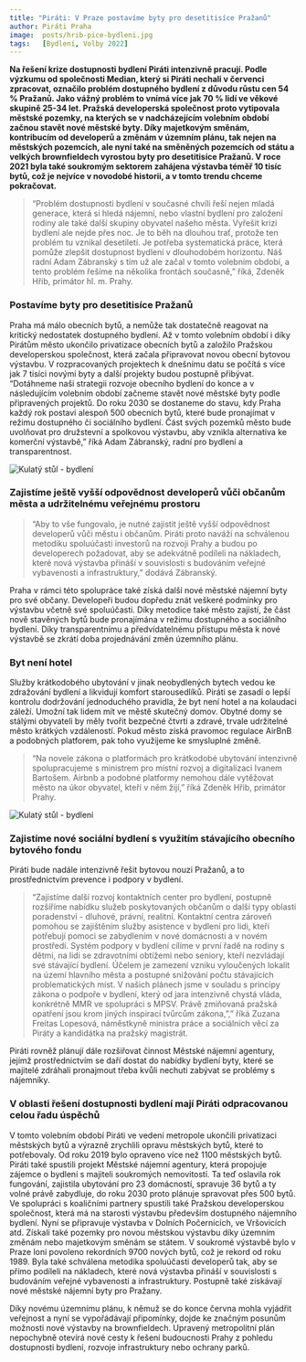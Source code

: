 ```yaml
---
title: "Piráti: V Praze postavíme byty pro desetitisíce Pražanů"
author: Piráti Praha
image: 	posts/hrib-pice-bydleni.jpg
tags:   [Bydlení, Volby 2022]
---
```


**Na řešení krize dostupnosti bydlení Piráti intenzivně pracují. Podle výzkumu od společnosti Median, který si Piráti nechali v červenci zpracovat, označilo problém dostupného bydlení z důvodu růstu cen 54 % Pražanů. Jako vážný problém to vnímá více jak 70 % lidí ve věkové skupině 25-34 let. Pražská developerská společnost proto vytipovala městské pozemky, na kterých se v nadcházejícím volebním období začnou stavět nové městské byty. Díky majetkovým směnám, kontribucím od developerů a změnám v územním plánu, tak nejen na městských pozemcích, ale nyní také na směněných pozemcích od státu a velkých brownfieldech vyrostou byty pro desetitisíce Pražanů. V roce 2021 byla také soukromým sektorem zahájena výstavba téměř 10 tisíc bytů, což je nejvíce v novodobé historii, a v tomto trendu chceme pokračovat.**

>“Problém dostupnosti bydlení v současné chvíli řeší nejen mladá generace, která si hledá nájemní, nebo vlastní bydlení pro založení rodiny ale také další skupiny obyvatel našeho města. Vyřešit krizi bydlení ale nejde přes noc. Je to běh na dlouhou trať, protože ten problém tu vznikal desetiletí. Je potřeba systematická práce, která pomůže zlepšit dostupnost bydlení v dlouhodobém horizontu. Náš radní Adam Zábranský s tím už ale začal v tomto volebním období, a tento problém řešíme na několika frontách současně,” říká, Zdeněk Hřib, primátor hl. m. Prahy.

### Postavíme byty pro desetitisíce Pražanů
Praha má málo obecních bytů, a nemůže tak dostatečně reagovat na kritický nedostatek dostupného bydlení. Až v tomto volebním období i díky Pirátům město ukončilo privatizace obecních bytů a založilo Pražskou developerskou společnost, která začala připravovat novou obecní bytovou výstavbu. V rozpracovaných projektech k dnešnímu datu se počítá s více jak 7 tisíci novými byty a další projekty budou postupně přibývat. “Dotáhneme naši strategii rozvoje obecního bydlení do konce a v následujícím volebním období začneme stavět nové městské byty podle připravených projektů. Do roku 2030 se dostaneme do stavu, kdy Praha každý rok postaví alespoň 500 obecních bytů, které bude pronajímat v režimu dostupného či sociálního bydlení. Část svých pozemků město bude uvolňovat pro družstevní a spolkovou výstavbu, aby vznikla alternativa ke komerční výstavbě,” říká Adam Zábranský, radní pro bydlení a transparentnost.

![Kulatý stůl - bydlení](https://a.pirati.cz/praha/img/posts/zabransky-pice-bydleni.jpg)

### Zajistíme ještě vyšší odpovědnost developerů vůči občanům města a udržitelnému veřejnému prostoru
>“Aby to vše fungovalo, je nutné zajistit ještě vyšší odpovědnost developerů vůči městu i občanům. Piráti proto naváží na schválenou metodiku spoluúčasti investorů na rozvoji Prahy a budou po developerech požadovat, aby se adekvátně podíleli na nákladech, které nová výstavba přináší v souvislosti s budováním veřejné vybavenosti a infrastruktury,” dodává Zábranský. 

Praha v rámci této spolupráce také získá další nové městské nájemní byty pro své občany. Developeři budou dopředu znát veškeré podmínky pro výstavbu včetně své spoluúčasti. Díky metodice také město zajistí, že část nově stavěných bytů bude pronajímána v režimu dostupného a sociálního bydlení. Díky transparentnímu a předvídatelnému přístupu města k nové výstavbě se zkrátí doba projednávání změn územního plánu.

### Byt není hotel
Služby krátkodobého ubytování v jinak neobydlených bytech vedou ke zdražování bydlení a likvidují komfort starousedlíků. Piráti se zasadí o lepší kontrolu dodržování jednoduchého pravidla, že byt není hotel a na kolaudaci záleží. Umožní tak lidem mít ve městě skutečný domov. Obytné domy se stálými obyvateli by měly tvořit bezpečné čtvrti a zdravé, trvale udržitelné město krátkých vzdáleností. Pokud město získá pravomoc regulace AirBnB a podobných platforem, pak toho využijeme ke smysluplné změně. 

>“Na novele zákona o platformách pro krátkodobé ubytování intenzivně spolupracujeme s ministrem pro místní rozvoj a digitalizaci Ivanem Bartošem. Airbnb a podobné platformy nemohou dále vytěžovat město  na úkor obyvatel, kteří v něm žijí,” říká Zdeněk Hřib, primátor Prahy.

![Kulatý stůl - bydlení](https://a.pirati.cz/praha/img/posts/freitas-pice-bydleni.jpg)

### Zajistíme nové sociální bydlení s využitím stávajícího obecního bytového fondu 
Piráti bude nadále intenzivně řešit bytovou nouzi Pražanů, a to prostřednictvím prevence i podpory v bydlení. 

>“Zajistíme další rozvoj kontaktních center pro bydlení, postupně rozšíříme nabídku služeb poskytovaných občanům o další typy oblasti poradenství - dluhové, právní, realitní. Kontaktní centra zároveň pomohou se zajištěním služby asistence v bydlení  pro lidi, kteří potřebují pomoci se zabydlením v nové domácnosti a v novém prostředí. Systém podpory v bydlení cílíme v první řadě na  rodiny s dětmi, na lidi se zdravotními obtížemi nebo seniory, kteří nezvládají své stávající bydlení. Účelem je zamezení vzniku vyloučených lokalit na území hlavního města a postupné snižování počtu stávajících problematických míst.  V našich plánech jsme v souladu s principy zákona o podpoře v bydlení, který od jara intenzivně chystá vláda, konkrétně MMR ve spolupráci s MPSV. Právě zmiňovaná pražská opatření jsou krom jiných inspirací tvůrcům zákona,”,” říká Zuzana Freitas Lopesová, náměstkyně ministra práce a sociálních věcí za Piráty a kandidátka na pražský magistrát. 

Piráti rovněž plánují dále rozšiřovat činnost Městské nájemní agentury, jejímž prostřednictvím se daří dostat do nabídky bydlení byty, které se majitelé zdráhali pronajmout třeba kvůli nechuti zabývat se problémy s nájemníky. 

### V oblasti řešení dostupnosti bydlení mají Piráti odpracovanou celou řadu úspěchů
V tomto volebním období Piráti ve vedení metropole ukončili privatizaci městských bytů a výrazně zrychlili opravu městských bytů, které to potřebovaly. Od roku 2019 bylo opraveno více než 1100 městských bytů. Piráti také spustili projekt Městské nájemní agentury, která propojuje zájemce o bydlení s majiteli soukromých nemovitostí. Ta teď oslavila rok fungování, zajistila ubytování pro 23 domácností, spravuje 36 bytů a ty volné právě zabydluje, do roku 2030 proto plánuje spravovat přes 500 bytů. Ve spolupráci s koaličními partnery spustili také Pražskou developerskou společnost, která má na starosti výstavbu především dostupného nájemního bydlení. Nyní se připravuje výstavba v Dolních Počernicích, ve Vršovicích atd. Získali také pozemky pro novou městskou výstavbu díky územním změnám nebo majetkovým směnám se státem. V soukromé výstavbě bylo v Praze loni povoleno rekordních 9700 nových bytů, což je rekord od roku 1989. Byla také schválena metodika spoluúčasti developerů tak, aby se přímo podíleli na nákladech, které nová výstavba přináší v souvislosti s budováním veřejné vybavenosti a infrastruktury. Postupně také získávají nové městské nájemní byty pro Pražany. 

Díky novému územnímu plánu, k němuž se do konce června mohla vyjádřit veřejnost a nyní se vypořádávají připomínky, dojde ke značným posunům možnosti nové výstavby na brownfieldech. Upravený metropolitní plán nepochybně otevírá nové cesty k řešení budoucnosti Prahy z pohledu dostupnosti bydlení, rozvoje infrastruktury nebo ochrany parků.

